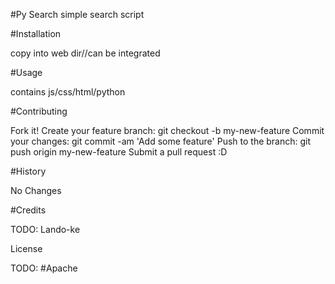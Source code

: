 
#Py Search
simple search script

#Installation

copy into web dir//can be integrated

#Usage

contains js/css/html/python

#Contributing

Fork it!
Create your feature branch: git checkout -b my-new-feature
Commit your changes: git commit -am 'Add some feature'
Push to the branch: git push origin my-new-feature
Submit a pull request :D

#History

No Changes

#Credits

TODO: Lando-ke

License

TODO: #Apache
